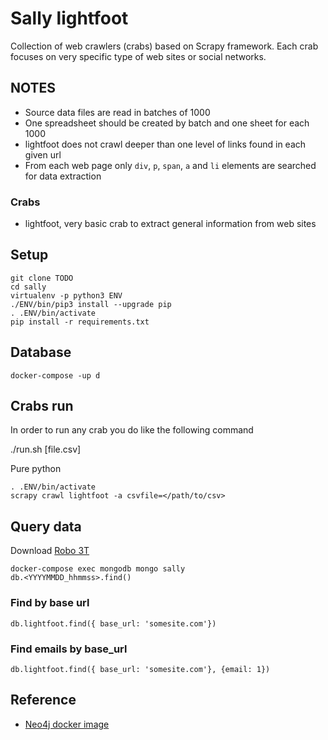 # Sally lightfoot


Collection of web crawlers (crabs) based on Scrapy framework. Each crab
focuses on very specific type of web sites or social networks.


## NOTES

  * Source data files are read in batches of 1000
  * One spreadsheet should be created by batch and one sheet for each
    1000
  * lightfoot does not crawl deeper than one level of links found in
    each given url
  * From each web page only `div`, `p`, `span`, `a` and `li` elements
    are searched for data extraction


### Crabs

* lightfoot, very basic crab to extract general information from web
  sites


## Setup


    git clone TODO
    cd sally
    virtualenv -p python3 ENV
    ./ENV/bin/pip3 install --upgrade pip
    . .ENV/bin/activate
    pip install -r requirements.txt


## Database


    docker-compose -up d



## Crabs run

In order to run any crab you do like the following command


  ./run.sh <spider name> [file.csv]


Pure python


    . .ENV/bin/activate
    scrapy crawl lightfoot -a csvfile=</path/to/csv>


## Query data

Download [Robo 3T](https://robomongo.org/)


    docker-compose exec mongodb mongo sally
    db.<YYYYMMDD_hhmmss>.find()


### Find by base url


    db.lightfoot.find({ base_url: 'somesite.com'})


### Find emails by base_url


    db.lightfoot.find({ base_url: 'somesite.com'}, {email: 1})


## Reference

* [Neo4j docker image](https://hub.docker.com/_/neo4j/)
